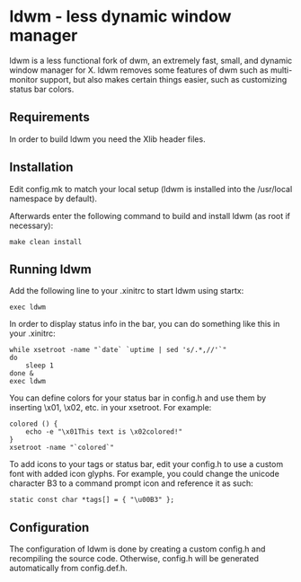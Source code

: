 ldwm - less dynamic window manager
============================
ldwm is a less functional fork of dwm, an extremely fast, small, and dynamic window manager for X.
ldwm removes some features of dwm such as multi-monitor support, but also makes certain things easier, such as customizing status bar colors.


Requirements
------------
In order to build ldwm you need the Xlib header files.


Installation
------------
Edit config.mk to match your local setup (ldwm is installed into the /usr/local namespace by default).

Afterwards enter the following command to build and install ldwm (as root if necessary):

    make clean install

Running ldwm
-----------
Add the following line to your .xinitrc to start ldwm using startx:

    exec ldwm

In order to display status info in the bar, you can do something like this in your .xinitrc:

    while xsetroot -name "`date` `uptime | sed 's/.*,//'`"
    do
    	sleep 1
    done &
    exec ldwm

You can define colors for your status bar in config.h and use them by inserting \x01, \x02, etc. in your xsetroot. For example:
    
    colored () {
        echo -e "\x01This text is \x02colored!"
    }
    xsetroot -name "`colored`"

To add icons to your tags or status bar, edit your config.h to use a custom font with added icon glyphs. For example, you could change the unicode character B3 to a command prompt icon and reference it as such:

    static const char *tags[] = { "\u00B3" };

Configuration
-------------
The configuration of ldwm is done by creating a custom config.h and recompiling the source code. Otherwise, config.h will be generated automatically from config.def.h.
